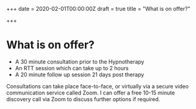 +++
date = 2020-02-01T00:00:00Z
draft = true
title = "What is on offer?"

+++
# What is on offer?

* A 30 minute consultation prior to the Hypnotherapy
* An RTT session which can take up to 2 hours
* A 20 minute follow up session 21 days post therapy

Consultations can take place face-to-face, or virtually via a secure video communication service called Zoom. I can offer a free 10-15 minute discovery call via Zoom to discuss further options if required.